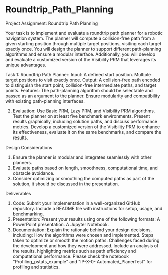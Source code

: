 # Roundtrip_Path_Planning


Project Assignment: Roundtrip Path Planning

Your task is to implement and evaluate a roundtrip path planner for a robotic navigation system. The planner will compute a collision-free path from a given starting position through multiple target positions, visiting each target exactly once. You will design the planner to support different path-planning algorithms and ensure a modular interface. Additionally, you will develop and evaluate a customized version of the Visibility PRM that leverages its unique advantages.

Task 
  1: Roundtrip Path Planner:
    Input:
      A defined start position.
      Multiple target positions to visit exactly once.
    Output:
      A collision-free path encoded to distinguish the start point, collision-free intermediate paths, and target points.
  Features:
  The path-planning algorithm should be selectable and passed as an argument to the planner.
Ensure modularity and compatibility with existing path-planning interfaces.

2. Evaluation:
  Use Basic PRM, Lazy PRM, and Visibility PRM algorithms.
  Test the planner on at least five benchmark environments.
  Present results graphically, including solution paths, and discuss performance metrics.
  Develop a customized version of the Visibility PRM to enhance its effectiveness, evaluate it on the same benchmarks, and compare the results.

Design Considerations
1. Ensure the planner is modular and integrates seamlessly with other planners.
2. Evaluate paths based on length, smoothness, computational time, and obstacle avoidance.
3. Consider optimizing or smoothing the computed paths as part of the solution, it should be discussed in the presentation.

Deliverables
1. Code:
  Submit your implementation in a well-organized GitHub repository.
  Include a README file with instructions for setup, usage, and benchmarking.
2. Presentation:
  Present your results using one of the following formats: A PowerPoint presentation.
  A Jupyter Notebook.
3. Documentation:
Explain the rationale behind your design decisions, including:
  How the algorithms were chosen and implemented.
  Steps taken to optimize or smooth the motion paths.
  Challenges faced during the development and how they were addressed.
Include an analysis of the results, highlighting metrics such as path efficiency and computational performance.
Please check the notebook "Profiling_pstats_example" and "IP-X-0- Automated_PlanerTest" for profiling and statistics.
